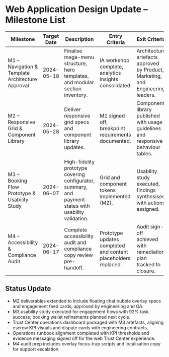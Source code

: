 # Web Application Design Update – Milestone List

| Milestone | Target Date | Description | Entry Criteria | Exit Criteria |
|-----------|-------------|-------------|----------------|---------------|
| M1 – Navigation & Template Architecture Approval | 2024-05-18 | Finalise mega-menu structure, hero templates, and modular section inventory. | IA workshop complete, analytics insights consolidated. | Architecture artefacts approved by Product, Marketing, and Engineering leaders. |
| M2 – Responsive Grid & Component Library | 2024-05-28 | Deliver responsive grid specs and component library updates. | M1 signed off, breakpoint requirements documented. | Component library published with usage guidelines and responsive behaviour tables. |
| M3 – Booking Flow Prototype & Usability Study | 2024-06-07 | High-fidelity prototype covering configurator, summary, and payment states with usability validation. | Grid and component tokens implemented (M2). | Usability study executed, findings synthesised with actions assigned. |
| M4 – Accessibility & Compliance Audit | 2024-06-17 | Complete accessibility audit and compliance copy review pre-handoff. | Prototype updates completed and content placeholders replaced. | Audit sign-off achieved with remediation plan tracked to closure. |

## Status Update
- M2 deliverables extended to include floating chat bubble overlay specs and engagement feed cards; approved by engineering and QA.
- M3 usability study executed for engagement flows with 92% task success; booking wallet refinements planned next cycle.
- Trust Center operations dashboard packaged with M3 artefacts, aligning escrow KPI visuals and dispute cards with engineering contracts.
- Operations runbook alignment completed with KPI thresholds and evidence messaging signed off for the web Trust Center experience.
- M4 audit prep includes overlay focus-trap scripts and localisation copy for support escalation.
